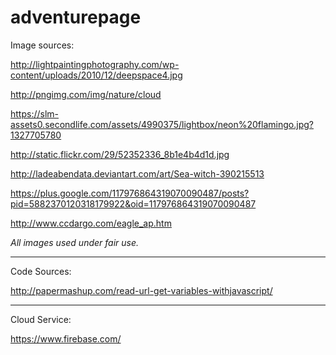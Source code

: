 adventurepage
=============

Image sources:

http://lightpaintingphotography.com/wp-content/uploads/2010/12/deepspace4.jpg

http://pngimg.com/img/nature/cloud

https://slm-assets0.secondlife.com/assets/4990375/lightbox/neon%20flamingo.jpg?1327705780

http://static.flickr.com/29/52352336_8b1e4b4d1d.jpg

http://ladeabendata.deviantart.com/art/Sea-witch-390215513

https://plus.google.com/117976864319070090487/posts?pid=5882370120318179922&oid=117976864319070090487

http://www.ccdargo.com/eagle_ap.htm

*All images used under fair use.*

-----------

Code Sources:

http://papermashup.com/read-url-get-variables-withjavascript/

-----------

Cloud Service:

https://www.firebase.com/
